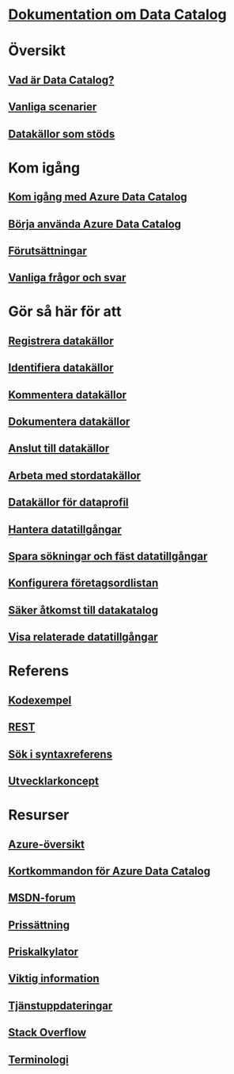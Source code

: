 # [Dokumentation om Data Catalog](index.md)

# Översikt
## [Vad är Data Catalog?](data-catalog-what-is-data-catalog.md)
## [Vanliga scenarier](data-catalog-common-scenarios.md)
## [Datakällor som stöds](data-catalog-dsr.md)

# Kom igång
## [Kom igång med Azure Data Catalog](data-catalog-get-started.md)
## [Börja använda Azure Data Catalog](data-catalog-adopting-data-catalog.md)
## [Förutsättningar](data-catalog-prerequisites.md)
## [Vanliga frågor och svar](data-catalog-frequently-asked-questions.md)

# Gör så här för att
## [Registrera datakällor](data-catalog-how-to-register.md)
## [Identifiera datakällor](data-catalog-how-to-discover.md)
## [Kommentera datakällor](data-catalog-how-to-annotate.md)
## [Dokumentera datakällor](data-catalog-how-to-documentation.md)
## [Anslut till datakällor](data-catalog-how-to-connect.md)
## [Arbeta med stordatakällor](data-catalog-how-to-big-data.md)
## [Datakällor för dataprofil](data-catalog-how-to-data-profile.md)
## [Hantera datatillgångar](data-catalog-how-to-manage.md)
## [Spara sökningar och fäst datatillgångar](data-catalog-how-to-save-pin.md)
## [Konfigurera företagsordlistan](data-catalog-how-to-business-glossary.md)
## [Säker åtkomst till datakatalog](data-catalog-how-to-secure-catalog.md)
## [Visa relaterade datatillgångar](data-catalog-how-to-view-related-data-assets.md) 

# Referens
## [Kodexempel](https://azure.microsoft.com/en-us/resources/samples/?service=data-catalog)
## [REST](/rest/api/datacatalog/)
## [Sök i syntaxreferens](/rest/api/datacatalog/data-catalog-search-syntax-reference)
## [Utvecklarkoncept](data-catalog-developer-concepts.md)

# Resurser
## [Azure-översikt](https://azure.microsoft.com/roadmap/)
## [Kortkommandon för Azure Data Catalog](data-catalog-keyboard-shortcuts.md)
## [MSDN-forum](https://social.msdn.microsoft.com/Forums/en-US/home?forum=azuredatacatalog)
## [Prissättning](https://azure.microsoft.com/pricing/details/data-catalog/)
## [Priskalkylator](https://azure.microsoft.com/pricing/calculator/)
## [Viktig information](data-catalog-whats-new.md)
## [Tjänstuppdateringar](https://azure.microsoft.com/updates/?product=data-catalog)
## [Stack Overflow](http://stackoverflow.com/questions/tagged/azure-data-catalog)
## [Terminologi](data-catalog-terminology.md)
